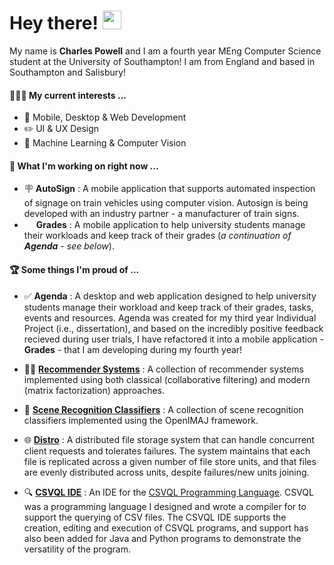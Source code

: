 # Hey there!  <img src="https://raw.githubusercontent.com/MartinHeinz/MartinHeinz/master/wave.gif" width="30px">

My name is **Charles Powell** and I am a fourth year MEng Computer Science student at the University of Southampton! I am from England and based in Southampton and Salisbury!


#### 🙋🏼‍♂️ My current interests ...

- 📱 Mobile, Desktop & Web Development
- ✏️ UI & UX Design
- 🧠 Machine Learning & Computer Vision
 
#### 👔 What I'm working on right now ...

- 🪧 **AutoSign** : A mobile application that supports automated inspection of signage on train vehicles using computer vision. Autosign is being developed with an industry partner - a manufacturer of train signs.
- <img src="https://user-images.githubusercontent.com/60888912/202758624-a57289a8-306d-43b1-9a8c-c8ad40736741.png" width="15px"> **Grades** : A mobile application to help university students manage their workloads and keep track of their grades (*a continuation of **Agenda** - see below*).

#### 🏆 Some things I'm proud of ...

  - ✅ **Agenda** : A desktop and web application designed to help university students manage their workload and keep track of their grades, tasks, events and resources. Agenda was created for my third year Individual Project (i.e., dissertation), and based on the incredibly positive feedback recieved during user trials, I have refactored it into a mobile application - **Grades** - that I am developing during my fourth year!
 
- 👍🏻 **[Recommender Systems]** : A collection of recommender systems implemented using both classical (collaborative filtering) and modern (matrix factorization) approaches.

- 🌄 **[Scene Recognition Classifiers]** : A collection of scene recognition classifiers implemented using the OpenIMAJ framework.

- 🌐 **[Distro]** : A distributed file storage system that can handle concurrent client requests and tolerates failures. The system maintains that each file is replicated across a given number of file store units, and that files are evenly distributed across units, despite failures/new units joining.

 - 🔍 **[CSVQL IDE]** : An IDE for the [CSVQL Programming Language]. CSVQL was a programming language I designed and wrote a compiler for to support the querying of CSV files. The CSVQL IDE supports the creation, editing and execution of CSVQL programs, and support has also been added for Java and Python programs to demonstrate the versatility of the program.

[Recommender Systems]: https://github.com/cekpowell/recommender-systems
[Scene Recognition Classifiers]: https://github.com/cekpowell/scene-recognition-classifiers
[Distro]: https://github.com/cekpowell/distro
[CSVQL IDE]:https://github.com/cekpowell/csvql-ide
[CSVQL Programming Language]:https://github.com/cekpowell/csvql

